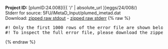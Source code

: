 **Project ID:** [plumID:24.008]({{ '/' | absolute_url }}eggs/24/008/)  
Stderr for source:  5FU/iMetaD_Input/plumed_imetad.dat   
Download: [zipped raw stdout](plumed_imetad.dat.plumed.stdout.txt.zip) - [zipped raw stderr](plumed_imetad.dat.plumed.stderr.txt.zip) 
{% raw %}
<pre>
#! Only the first 1000 rows of the error file are shown below
#! To inspect the full error file, please download the zipped raw stderr file above
</pre>
{% endraw %}
